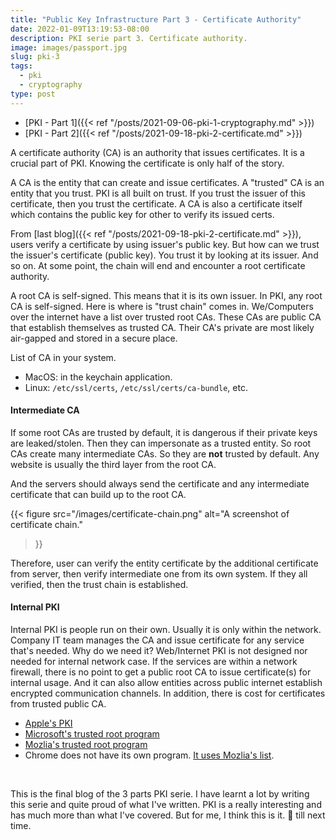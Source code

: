 ```yaml
---
title: "Public Key Infrastructure Part 3 - Certificate Authority"
date: 2022-01-09T13:19:53-08:00
description: PKI serie part 3. Certificate authority.
image: images/passport.jpg
slug: pki-3
tags:
  - pki
  - cryptography
type: post
---
```


* [PKI - Part 1]({{< ref "/posts/2021-09-06-pki-1-cryptography.md" >}})
* [PKI - Part 2]({{< ref "/posts/2021-09-18-pki-2-certificate.md" >}})

A certificate authority (CA) is an authority that issues certificates. It is a crucial part of PKI. Knowing the certificate is only half of the story.

A CA is the entity that can create and issue certificates. A "trusted" CA is an entity that you trust. PKI is all built on trust. If you trust the issuer of this certificate, then you trust the certificate. A CA is also a certificate itself which contains the public key for other to verify its issued certs.

From [last blog]({{< ref "/posts/2021-09-18-pki-2-certificate.md" >}}), users verify a certificate by using issuer's public key. But how can we trust the issuer's certificate (public key). You trust it by looking at its issuer. And so on. At some point, the chain will end and encounter a root certificate authority. 


A root CA is self-signed. This means that it is its own issuer. In PKI, any root CA is self-signed. Here is where is "trust chain" comes in. We/Computers over the internet have a list over trusted root CAs. These CAs are public CA that establish themselves as trusted CA. Their CA's private are most likely air-gapped and stored in a secure place. 


List of CA in your system.
* MacOS: in the keychain application.
* Linux: `/etc/ssl/certs`, `/etc/ssl/certs/ca-bundle`, etc.



#### Intermediate CA

If some root CAs are trusted by default, it is dangerous if their private keys are leaked/stolen. Then they can impersonate as a trusted entity. So root CAs create many intermediate CAs. So they are **not** trusted by default. Any website is usually the third layer from the root CA.

And the servers should always send the certificate and any intermediate certificate that can build up to the root CA. 

{{< figure
    src="/images/certificate-chain.png"
    alt="A screenshot of certificate chain."
>}}

Therefore, user can verify the entity certificate by the additional certificate from server, then verify intermediate one from its own system. If they all verified, then the trust chain is established. 


#### Internal PKI

Internal PKI is people run on their own. Usually it is only within the network. Company IT team manages the CA and issue certificate for any service that's needed. Why do we need it? Web/Internet PKI is not designed nor needed for internal network case. If the services are within a network firewall, there is no point to get a public root CA to issue certificate(s) for internal usage. And it can also allow entities across public internet establish encrypted communication channels. In addition, there is cost for certificates from trusted public CA. 


* [Apple\'s PKI](https://www.apple.com/certificateauthority/)
* [Microsoft\'s trusted root program](https://docs.microsoft.com/en-us/security/trusted-root/participants-list)
* [Mozlia\'s trusted root program](https://wiki.mozilla.org/CA)
* Chrome does not have its own program. [It uses Mozlia\'s list](https://chromium.googlesource.com/chromiumos/docs/+/HEAD/ca_certs.md).

&nbsp;

This is the final blog of the 3 parts PKI serie. I have learnt a lot by writing this serie and quite proud of what I've written. PKI is a really interesting and has much more than what I've covered. But for me, I think this is it. 🤠  till next time.